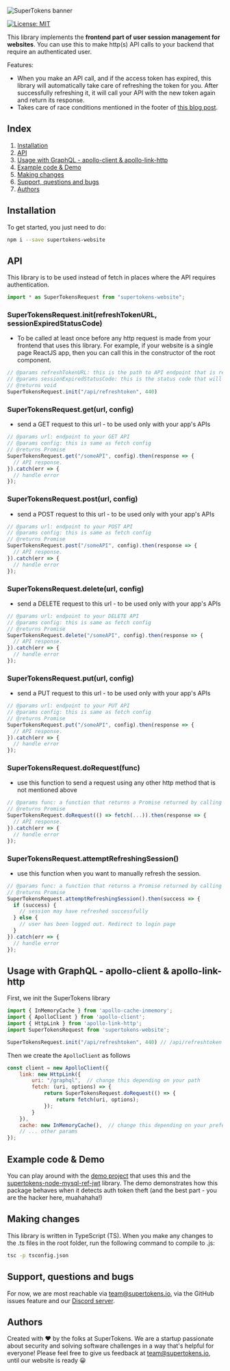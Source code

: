 ![SuperTokens banner](https://raw.githubusercontent.com/supertokens/supertokens-logo/master/images/Artboard%20%E2%80%93%2027%402x.png)

[![License: MIT](https://img.shields.io/badge/License-MIT-brightgreen.svg)](https://github.com/supertokens/supertokens-website/blob/master/LICENSE)

This library implements the **frontend part of user session management for websites**. You can use this to make http(s) API calls to your backend that require an authenticated user.

Features:
- When you make an API call, and if the access token has expired, this library will automatically take care of refreshing the token for you. After successfully refreshing it, it will call your API with the new token again and return its response.
- Takes care of race conditions mentioned in the footer of [this blog post](https://hackernoon.com/the-best-way-to-securely-manage-user-sessions-91f27eeef460).

## Index
1) [Installation](https://github.com/supertokens/supertokens-website#installation)
2) [API](https://github.com/supertokens/supertokens-website#api)
3) [Usage with GraphQL - apollo-client & apollo-link-http](https://github.com/supertokens/supertokens-website#usage-with-graphql---apollo-client--apollo-link-http)
4) [Example code & Demo](https://github.com/supertokens/supertokens-website#example-code--demo)
5) [Making changes](https://github.com/supertokens/supertokens-website#making-changes)
6) [Support, questions and bugs](https://github.com/supertokens/supertokens-website#support-questions-and-bugs)
7) [Authors](https://github.com/supertokens/supertokens-website#authors)

## Installation
To get started, you just need to do:
```bash
npm i --save supertokens-website
```

## API
This library is to be used instead of fetch in places where the API requires authentication.
```js
import * as SuperTokensRequest from "supertokens-website";
```
### SuperTokensRequest.init(refreshTokenURL, sessionExpiredStatusCode)
- To be called at least once before any http request is made from your frontend that uses this library. For example, if your website is a single page ReactJS app, then you can call this in the constructor of the root component.
```js
// @params refreshTokenURL: this is the path to API endpoint that is responsible for refreshing the session when the access token expires.
// @params sessionExpiredStatusCode: this is the status code that will be sent by any API that detects session expiry.
// @returns void
SuperTokensRequest.init("/api/refreshtoken", 440)
```
### SuperTokensRequest.get(url, config)
- send a GET request to this url - to be used only with your app's APIs
```js
// @params url: endpoint to your GET API
// @params config: this is same as fetch config
// @returns Promise
SuperTokensRequest.get("/someAPI", config).then(response => {
  // API response.
}).catch(err => {
  // handle error
});
```
### SuperTokensRequest.post(url, config)
- send a POST request to this url - to be used only with your app's APIs
```js
// @params url: endpoint to your POST API
// @params config: this is same as fetch config
// @returns Promise
SuperTokensRequest.post("/someAPI", config).then(response => {
  // API response.
}).catch(err => {
  // handle error
});
```
### SuperTokensRequest.delete(url, config)
- send a DELETE request to this url - to be used only with your app's APIs
```js
// @params url: endpoint to your DELETE API
// @params config: this is same as fetch config
// @returns Promise
SuperTokensRequest.delete("/someAPI", config).then(response => {
  // API response.
}).catch(err => {
  // handle error
});
```
### SuperTokensRequest.put(url, config)
- send a PUT request to this url - to be used only with your app's APIs
```js
// @params url: endpoint to your PUT API
// @params config: this is same as fetch config
// @returns Promise
SuperTokensRequest.put("/someAPI", config).then(response => {
  // API response.
}).catch(err => {
  // handle error
});
```
### SuperTokensRequest.doRequest(func)
- use this function to send a request using any other http method that is not mentioned above
```js
// @params func: a function that returns a Promise returned by calling the fetch function
// @returns Promise
SuperTokensRequest.doRequest(() => fetch(...)).then(response => {
  // API response.
}).catch(err => {
  // handle error
});
```
### SuperTokensRequest.attemptRefreshingSession()
- use this function when you want to manually refresh the session.
```js
// @params func: a function that returns a Promise returned by calling the fetch function
// @returns Promise
SuperTokensRequest.attemptRefreshingSession().then(success => {
  if (success) {
    // session may have refreshed successfully 
  } else {
    // user has been logged out. Redirect to login page
  }
}).catch(err => {
  // handle error
});
```

## Usage with GraphQL - apollo-client & apollo-link-http
First, we init the SuperTokens library
```js
import { InMemoryCache } from 'apollo-cache-inmemory';
import { ApolloClient } from 'apollo-client';
import { HttpLink } from 'apollo-link-http';
import SuperTokensRequest from 'supertokens-website';

SuperTokensRequest.init("/api/refreshtoken", 440) // /api/refreshtoken is just an example
```
Then we create the ```ApolloClient``` as follows
```js
const client = new ApolloClient({
    link: new HttpLink({
        uri: "/graphql",  // change this depending on your path
        fetch: (uri, options) => {
            return SuperTokensRequest.doRequest(() => {
                return fetch(uri, options);
            });
        }
    }),
    cache: new InMemoryCache(),  // change this depending on your preference
    // ... other params
});
```

## Example code & Demo
You can play around with the [demo project](https://github.com/supertokens/auth-demo) that uses this and the [supertokens-node-mysql-ref-jwt](https://github.com/supertokens/supertokens-node-mysql-ref-jwt) library. The demo demonstrates how this package behaves when it detects auth token theft (and the best part - you are the hacker here, muahahaha!)

## Making changes
This library is written in TypeScript (TS). When you make any changes to the .ts files in the root folder, run the following command to compile to .js:
```bash
tsc -p tsconfig.json
```
## Support, questions and bugs
For now, we are most reachable via team@supertokens.io, via the GitHub issues feature and our [Discord server](https://discord.gg/zVcVeev).

## Authors
Created with :heart: by the folks at SuperTokens. We are a startup passionate about security and solving software challenges in a way that's helpful for everyone! Please feel free to give us feedback at team@supertokens.io, until our website is ready :grinning:

